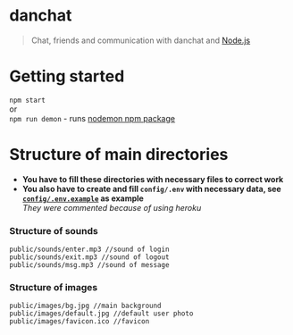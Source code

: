 # danchat
> Chat, friends and communication with danchat and [Node.js](https://nodejs.org)

# Getting started
`npm start`  
or  
`npm run demon` - runs [nodemon npm package](https://www.npmjs.com/package/nodemon)

# Structure of main directories
* **You have to fill these directories with necessary files to correct work**  
* **You also have to create and fill `config/.env` with necessary data, see [`config/.env.example`](https://github.com/exsandebest/danchat/blob/master/config/.env.example) as example**  
*They were commented because of using heroku*


### Structure of sounds
```
public/sounds/enter.mp3 //sound of login
public/sounds/exit.mp3 //sound of logout
public/sounds/msg.mp3 //sound of message
```

### Structure of images
```
public/images/bg.jpg //main background
public/images/default.jpg //default user photo
public/images/favicon.ico //favicon
```
